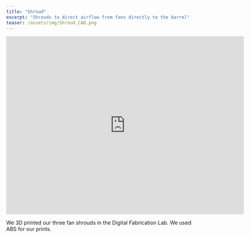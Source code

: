```yaml
---
title: "Shroud"
excerpt: "Shrouds to direct airflow from fans directly to the barrel"
teaser: /assets/img/Shroud_CAD.png
---
```


<iframe src="https://myhub.autodesk360.com/ue2fbee0b/shares/public/SH512d4QTec90decfa6e0a456b054fac73af?mode=embed" width="640" height="480" allowfullscreen="true" webkitallowfullscreen="true" mozallowfullscreen="true"  frameborder="0"></iframe>

We 3D printed our three fan shrouds in the Digital Fabrication Lab. We used ABS for our prints.

